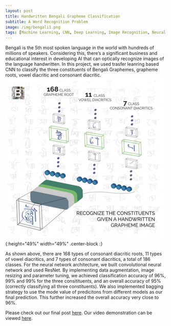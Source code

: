 ```yaml
---
layout: post
title: Handwritten Bengali Grapheme Classification
subtitle: A Word Recognition Problem
image: /img/bengali1.png
tags: [Machine Learning, CNN, Deep Learning, Image Recognition, Neural Network]
---
```


Bengali is the 5th most spoken language in the world with hundreds of millions of speakers. Considering this, there’s a significant business and educational interest in developing AI that can optically recognize images of the language handwritten. In this project, we used trasfer leanring based CNN to classify the three constituents of Bengali Graphemes, grapheme roots, vowel diacritic and consonant diacritic.
![](/img/bengali2.png){:height="49%" width="49%" .center-block :}

As shown above, there are 168 types of consonant diacritic roots, 11 types of vowel diacritics, and 7 types of consonant diacritics, a total of 186 classes. For the neural network architecture, we built convolutional neural network and used ResNet. By implementing data augmentation, image resizing and parameter tuning, we achieved classification accuracy of 96%, 99% and 99% for the three consitituents, and an overall accuracy of 95% (correctly classifying all three constituents). We also implemented bagging strategy to use the mode value of predicitons from different models as our final prediction. This further increased the overall accuracy very close to 96%.

Please check out our final post [here](https://medium.com/@shiyu_liu/hand-written-bengali-grapheme-classification-21936b7405df). 
Our video demonstration can be viewed [here](https://www.youtube.com/watch?v=HszJ-d8CF6s).
